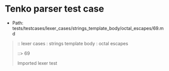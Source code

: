 # Tenko parser test case

- Path: tests/testcases/lexer_cases/strings_template_body/octal_escapes/69.md

> :: lexer cases : strings template body : octal escapes
>
> ::> 69
>
> Imported lexer test
>
> <template body> FourToSeven OctalDigit end of string

## Input

`````js
`${"-->"}\51${"<--"}`
`````

## Output

_Note: the whole output block is auto-generated. Manual changes will be overwritten!_

Below follow outputs in four parsing modes: sloppy mode, strict mode script goal, module goal, web compat mode (always sloppy).

Note that the output parts are auto-generated by the test runner to reflect actual result.

### Sloppy mode

Parsed with script goal and as if the code did not start with strict mode header.

`````
throws: Parser error!
  Template contained an illegal escape, these are only allowed in _tagged_ templates in >=ES2018

`${"-->"}\51${"<--"}`
        ^^^^^^------- error
`````

### Strict mode

Parsed with script goal but as if it was starting with `"use strict"` at the top.

_Output same as sloppy mode._

### Module goal

Parsed with the module goal.

_Output same as sloppy mode._

### Web compat mode

Parsed in sloppy script mode but with the web compat flag enabled.

_Output same as sloppy mode._

